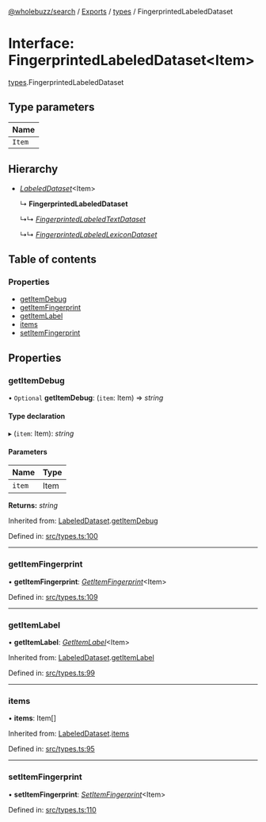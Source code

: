 [@wholebuzz/search](../README.md) / [Exports](../modules.md) / [types](../modules/types.md) / FingerprintedLabeledDataset

# Interface: FingerprintedLabeledDataset<Item\>

[types](../modules/types.md).FingerprintedLabeledDataset

## Type parameters

| Name |
| :------ |
| `Item` |

## Hierarchy

- [*LabeledDataset*](types.labeleddataset.md)<Item\>

  ↳ **FingerprintedLabeledDataset**

  ↳↳ [*FingerprintedLabeledTextDataset*](types.fingerprintedlabeledtextdataset.md)

  ↳↳ [*FingerprintedLabeledLexiconDataset*](types.fingerprintedlabeledlexicondataset.md)

## Table of contents

### Properties

- [getItemDebug](types.fingerprintedlabeleddataset.md#getitemdebug)
- [getItemFingerprint](types.fingerprintedlabeleddataset.md#getitemfingerprint)
- [getItemLabel](types.fingerprintedlabeleddataset.md#getitemlabel)
- [items](types.fingerprintedlabeleddataset.md#items)
- [setItemFingerprint](types.fingerprintedlabeleddataset.md#setitemfingerprint)

## Properties

### getItemDebug

• `Optional` **getItemDebug**: (`item`: Item) => *string*

#### Type declaration

▸ (`item`: Item): *string*

#### Parameters

| Name | Type |
| :------ | :------ |
| `item` | Item |

**Returns:** *string*

Inherited from: [LabeledDataset](types.labeleddataset.md).[getItemDebug](types.labeleddataset.md#getitemdebug)

Defined in: [src/types.ts:100](https://github.com/wholebuzz/search/blob/master/src/types.ts#L100)

___

### getItemFingerprint

• **getItemFingerprint**: [*GetItemFingerprint*](../modules/types.md#getitemfingerprint)<Item\>

Defined in: [src/types.ts:109](https://github.com/wholebuzz/search/blob/master/src/types.ts#L109)

___

### getItemLabel

• **getItemLabel**: [*GetItemLabel*](../modules/types.md#getitemlabel)<Item\>

Inherited from: [LabeledDataset](types.labeleddataset.md).[getItemLabel](types.labeleddataset.md#getitemlabel)

Defined in: [src/types.ts:99](https://github.com/wholebuzz/search/blob/master/src/types.ts#L99)

___

### items

• **items**: Item[]

Inherited from: [LabeledDataset](types.labeleddataset.md).[items](types.labeleddataset.md#items)

Defined in: [src/types.ts:95](https://github.com/wholebuzz/search/blob/master/src/types.ts#L95)

___

### setItemFingerprint

• **setItemFingerprint**: [*SetItemFingerprint*](../modules/types.md#setitemfingerprint)<Item\>

Defined in: [src/types.ts:110](https://github.com/wholebuzz/search/blob/master/src/types.ts#L110)
